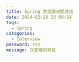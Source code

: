 ```yaml
---
title: Spring 常见面试题总结
date: 2024-02-28 23:08:24
tags: 
  - Spring
categories: 
  - Interview
password: zzy   
message: 仅管理员可见
---
```


